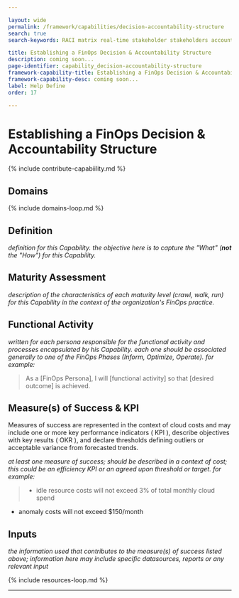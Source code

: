 ```yaml
---

layout: wide
permalink: /framework/capabilities/decision-accountability-structure
search: true
search-keywords: RACI matrix real-time stakeholder stakeholders accountable responsible consulted informed alignment organization

title: Establishing a FinOps Decision & Accountability Structure
description: coming soon...
page-identifier: capability_decision-accountability-structure
framework-capability-title: Establishing a FinOps Decision & Accountability Structure
framework-capability-desc: coming soon...
label: Help Define
order: 17

---
```


# Establishing a FinOps Decision & Accountability Structure

{% include contribute-capabiility.md %}

## Domains
<!-- _x-ref to the FinOps Domain(s) to which this Capability corresponds_ -->
{% include domains-loop.md %}


## Definition
_definition for this Capability.  the objective here is to capture the "What" (**not** the "How") for this Capability._


## Maturity Assessment
_description of the characteristics of each maturity level (crawl, walk, run) for this Capability in the context of the organization's FinOps practice._



## Functional Activity
_written for each persona responsible for the functional activity and processes encapsulated by his Capability.  each one should be associated generally to one of the FinOps Phases (Inform, Optimize, Operate). for example:_
>As a [FinOps Persona], I will [functional activity] so that [desired outcome] is achieved.



## Measure(s) of Success & KPI
Measures of success are represented in the context of cloud costs and may include one or more key performance indicators ( KPI ), describe objectives with key results ( OKR ), and declare thresholds defining outliers or acceptable variance from forecasted trends.

_at least one measure of success; should be described in a context of cost; this could be an efficiency KPI or an agreed upon threshold or target._
_for example:_
>* idle resource costs will not exceed 3% of total monthly cloud spend
* anomaly costs will not exceed $150/month



## Inputs
_the information used that contributes to the measure(s) of success listed above; information here may include specific datasources, reports or any relevant input_



<!-- REAL WORLD RESOURCES, PROJECTS, PLAYBOOKS, GUIDES AND STORIES -->

{% include resources-loop.md %}

---
